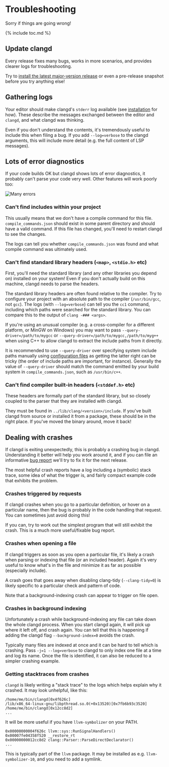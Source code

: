 # Troubleshooting

Sorry if things are going wrong!

{% include toc.md %}

## Update clangd

Every release fixes many bugs, works in more scenarios, and provides clearer
logs for troubleshooting.

Try to [install the latest major-version release][installation] or even a
pre-release snapshot before you try anything else!

## Gathering logs

Your editor should make clangd's `stderr` log available (see [installation][]
for how). These describe the messages exchanged between the editor and `clangd`,
and what clangd was thinking.

Even if you don't understand the contents, it's tremendously useful to include
this when filing a bug. If you add `--log=verbose` to the clangd arguments, this
will include more detail (e.g. the full content of LSP messages).

## Lots of error diagnostics

If your code builds OK but clangd shows lots of error diagnostics, it
probably can't parse your code very well. Other features will work poorly too:

![Many errors](screenshots/many_errors.png)

### Can't find includes within your project

This usually means that we don't have a compile command for this file.
`compile_commands.json` should exist in some parent directory and should have
a valid command. If this file has changed, you'll need to restart clangd to see
the changes.

The logs can tell you whether `compile_commands.json` was found and what compile
command was ultimately used.

### Can't find standard library headers (`<map>`, `<stdio.h>` etc)

First, you'll need the standard library (and any other libraries you depend on)
installed on your system! Even if you don't actually build on this machine,
clangd needs to parse the headers.

The standard library headers are often found relative to the compiler.
Try to configure your project with an absolute path to the compiler
(`/usr/bin/gcc`, not `gcc`).
The logs (with `--log=verbose`) can tell you the `cc1` command, including which
paths were searched for the standard library. You can compare this to the output
of `clang -### <args>`.

If you're using an unusual compiler (e.g. a cross-compiler for a different
platform, or MinGW on Windows) you may want to pass `--query-driver=/path/to/mygcc`
or `--query-driver=/path/to/mygcc,/path/to/myg++` when using C++ to allow clangd
to extract the include paths from it directly. 

It is recommended to use `--query-driver` over specifying system include paths
manually using [configuration files](config#files) as getting the latter right 
can be tricky (the order of include paths are important, for instance). 
Generally the value of `--query-driver` should match the command emitted by 
your build system in `compile_commands.json`, such as `/usr/bin/c++`.

### Can't find compiler built-in headers (`<stddef.h>` etc)

These headers are formally part of the standard library, but so closely coupled
to the parser that they are installed with clangd.

They must be found in `../lib/clang/<version>/include`. If you've built clangd
from source or installed it from a package, these should be in the right place.
If you've moved the binary around, move it back!

## Dealing with crashes

If clangd is exiting unexpectedly, this is probably a crashing bug in clangd.
Understanding it better will help you work around it, and if you can file an
informative [bug report][] we'll try to fix it for the next release.

The most helpful crash reports have a log including a (symbolic) stack trace,
some idea of what the trigger is, and fairly compact example code that exhibits
the problem.

### Crashes triggered by requests

If clangd crashes when you go to a particular definition, or hover on a
particular name, then the bug is probably in the code handling that request.
You can sometimes just avoid doing this!

If you can, try to work out the simplest program that will still exhibit the
crash. This is a much more useful/fixable bug report.

### Crashes when opening a file

If clangd triggers as soon as you open a particular file, it's likely a crash
when parsing or indexing that file (or an included header). Again it's very
useful to know what's in the file and minimize it as far as possible (especially
include).

A crash goes that goes away when disabling clang-tidy (`--clang-tidy=0`) is
likely specific to a particular check and pattern of code.

Note that a background-indexing crash can appear to trigger on file open.

### Crashes in background indexing

Unfortunately a crash while background-indexing any file can take down the whole
clangd process. When you start clangd again, it will pick up where it left off,
and crash again. You can tell that this is happening if adding the clangd flag
`--background-index=0` avoids the crash.

Typically many files are indexed at once and it can be hard to tell which is
crashing. Pass `-j=1 --log=verbose` to clangd to only index one file at a time
and log its name. Once the file is identified, it can also be reduced to a
simpler crashing example.

### Getting stacktraces from crashes

`clangd` is likely writing a "stack trace" to the logs which helps explain
why it crashed. It may look unhelpful, like this:

```
/home/me/bin/clangd[0x4f626c]
/lib/x86_64-linux-gnu/libpthread.so.0(+0x13520)[0x7fb6b93c3520]
/home/me/bin/clangd[0x12cc8d2]
...
```

It will be more useful if you have `llvm-symbolizer` on your PATH.

```
0x00000000004f626c llvm::sys::RunSignalHandlers()
0x00007fe04358f520 __restore_rt
0x00000000012cc8d2 clang::Parser::ParseDirectDeclarator()
...
```

This is typically part of the `llvm` package.
It may be installed as e.g. `llvm-symbolizer-10`, and you need to add a symlink.

[installation]: /installation
[bug report]: https://github.com/clangd/clangd/issues
